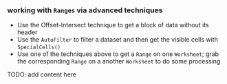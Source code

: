 ### working with `Ranges` via advanced techniques

* Use the Offset-Intersect technique to get a block of data without its header
* Use the `AutoFilter` to filter a dataset and then get the visible cells with `SpecialCells()`
* Use one of the techniques above to get a `Range` on one `Worksheet`; grab the corresponding `Range` on a another `Worksheet` to do some processing

TODO: add content here
